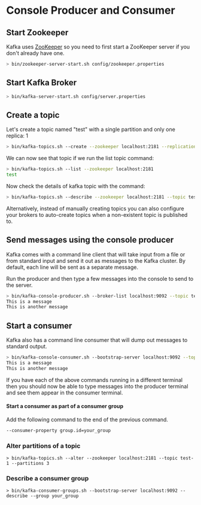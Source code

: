 # Console Producer and Consumer
## Start Zookeeper
Kafka uses [ZooKeeper](https://zookeeper.apache.org/) so you need to first start a ZooKeeper server if you don't already have one.
```sh
> bin/zookeeper-server-start.sh config/zookeeper.properties
```

## Start Kafka Broker
```sh
> bin/kafka-server-start.sh config/server.properties
```

## Create a topic
Let's create a topic named "test" with a single partition and only one replica:
1
```sh
> bin/kafka-topics.sh --create --zookeeper localhost:2181 --replication-factor 1 --partitions 1 --topic test
```

We can now see that topic if we run the list topic command:
```sh
> bin/kafka-topics.sh --list --zookeeper localhost:2181
test
```

Now check the details of kafka topic with the command:
```sh
> bin/kafka-topics.sh --describe --zookeeper localhost:2181 --topic test
```
Alternatively, instead of manually creating topics you can also configure your brokers to auto-create topics when a non-existent topic is published to.

## Send messages using the console producer
Kafka comes with a command line client that will take input from a file or from standard input and send it out as messages to the Kafka cluster. By default, each line will be sent as a separate message.

Run the producer and then type a few messages into the console to send to the server.
```sh
> bin/kafka-console-producer.sh --broker-list localhost:9092 --topic test
This is a message
This is another message
```

## Start a consumer
Kafka also has a command line consumer that will dump out messages to standard output.
```sh
> bin/kafka-console-consumer.sh --bootstrap-server localhost:9092 --topic test --from-beginning
This is a message
This is another message
```

If you have each of the above commands running in a different terminal then you should now be able to type messages into the producer terminal and see them appear in the consumer terminal. 

#### Start a consumer as part of a consumer group
Add the following command to the end of the previous command.
```sh
--consumer-property group.id=your_group
```

### Alter partitions of a topic
```shell script
> bin/kafka-topics.sh --alter --zookeeper localhost:2181 --topic test-1 --partitions 3
```

### Describe a consumer group
```shell script
> bin/kafka-consumer-groups.sh --bootstrap-server localhost:9092 --describe --group your_group
```
